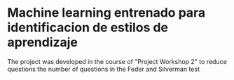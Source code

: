 # Machine learning entrenado para identificacion de estilos de aprendizaje
The project was developed in the course of "Project Workshop 2" to reduce questions the number of questions in the Feder and Silverman test
